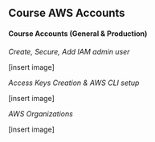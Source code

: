 ## Course AWS Accounts

#### Course Accounts (General & Production)
_Create, Secure, Add IAM admin user_

[insert image]

_Access Keys Creation & AWS CLI setup_

[insert image]

_AWS Organizations_

[insert image]

